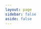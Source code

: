 ```yaml
---
layout: page
sidebar: false
aside: false
---
```


<script setup>
import LicenseCommunity from '../.vitepress/theme/license/LicenseCommunity.vue';
</script>

<ClientOnly>
    <LicenseCommunity />
</ClientOnly>

